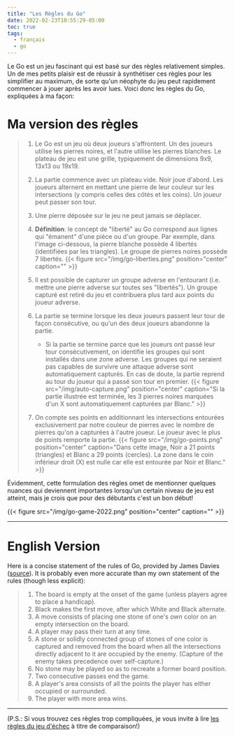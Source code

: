 ```yaml
---
title: "Les Règles du Go"
date: 2022-02-23T10:55:29-05:00
toc: true
tags:
  - français
  - go
---
```


Le Go est un jeu fascinant qui est basé sur des règles relativement simples. Un de mes petits plaisir est de
réussir à synthétiser ces règles pour les simplifier au maximum, de sorte qu'un néophyte du jeu peut
rapidement commencer à jouer après les avoir lues. Voici donc les règles du Go, expliquées à ma façon:

# Ma version des règles

> 1. Le Go est un jeu où deux joueurs s'affrontent. Un des joueurs utilise les pierres noires, et l'autre
>    utilise les pierres blanches. Le plateau de jeu est une grille, typiquement de dimensions 9x9, 13x13 ou
>    19x19.
> 1. La partie commence avec un plateau vide. Noir joue d'abord. Les joueurs alternent en mettant une pierre de leur couleur sur les intersections (y compris celles des côtés et les coins). Un joueur peut passer son tour.
> 1. Une pierre déposée sur le jeu ne peut jamais se déplacer.
> 1. **Définition**: le concept de "liberté" au Go correspond aux lignes qui "émanent" d'une pièce ou d'un groupe.
>    Par exemple, dans l'image ci-dessous, la pierre blanche possède 4 libertés (identifiées par les
>    triangles). Le groupe de pierres noires possède 7 libertés.
> {{< figure src="/img/go-liberties.png" position="center" caption="" >}}
> 1. Il est possible de capturer un groupe adverse en l'entourant (i.e. mettre une pierre adverse sur toutes ses "libertés"). Un groupe capturé est retiré du jeu et contribuera plus tard aux points du joueur adverse.
> 1. La partie se termine lorsque les deux joueurs passent leur tour de façon consécutive, ou qu'un des deux joueurs abandonne la partie.
>     - Si la partie se termine parce que les joueurs ont passé leur tour consécutivement, on identifie les groupes qui sont installés dans une zone adverse. Les groupes qui ne seraient pas capables de survivre une attaque adverse sont automatiquement capturés. En cas de doute, la partie reprend au tour du joueur qui a passé son tour en premier.
> {{< figure src="/img/auto-capture.png" position="center" caption="Si la partie illustrée est terminée, les 3 pierres noires marquées d'un X sont automatiquement capturées par Blanc." >}}
>
> 1. On compte ses points en additionnant les intersections entourées exclusivement par notre couleur de pierres avec le nombre de pierres qu'on a capturées à l'autre joueur. Le joueur avec le plus de points remporte la partie.
> {{< figure src="/img/go-points.png" position="center" caption="Dans cette image, Noir a 21 points (triangles) et Blanc a 29 points (cercles). La zone dans le coin inférieur droit (X) est nulle car elle est entourée par Noir et Blanc." >}}


Évidemment, cette formulation des règles omet de mentionner quelques nuances qui deviennent importantes lorsqu'un certain
niveau de jeu est atteint, mais je crois que pour des débutants c'est un bon début!

{{< figure src="/img/go-game-2022.png" position="center" caption="" >}}


---

# English Version
Here is a concise statement of the rules of Go, provided by James Davies ([source](https://en.wikipedia.org/wiki/Rules_of_Go#Concise_statement)). It is probably even more accurate than my own statement of the rules (though less explicit):

> 1. The board is empty at the onset of the game (unless players agree to place a handicap).
> 1. Black makes the first move, after which White and Black alternate.
> 1. A move consists of placing one stone of one's own color on an empty intersection on the board.
> 1. A player may pass their turn at any time.
> 1. A stone or solidly connected group of stones of one color is captured and removed from the board when all the intersections directly adjacent to it are occupied by the enemy. (Capture of the enemy takes precedence over self-capture.)
> 1. No stone may be played so as to recreate a former board position.
> 1. Two consecutive passes end the game.
> 1. A player's area consists of all the points the player has either occupied or surrounded.
> 1. The player with more area wins.

---
(P.S.: Si vous trouvez ces règles trop compliquées, je vous invite à lire [les règles du jeu
d'échec](https://fr.wikipedia.org/wiki/R%C3%A8gles_du_jeu_d%27%C3%A9checs) à titre de comparaison!)
